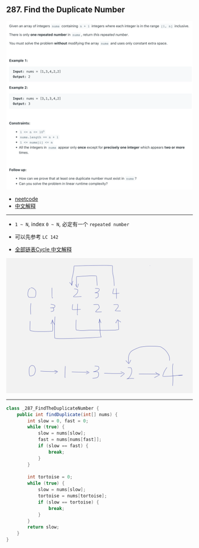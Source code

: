 ## 287. Find the Duplicate Number

![](img/2023-10-12-17-29-22.png)

- [neetcode](https://www.youtube.com/watch?v=wjYnzkAhcNk&t=906s&ab_channel=NeetCode)
- [中文解释](https://www.youtube.com/watch?v=6UaLpPavqoM&ab_channel=%E8%B4%BE%E8%80%83%E5%8D%9A)

---

- `1 ~ N`, index `0 ~ N`, 必定有一个 `repeated number`
- 可以先参考 `LC 142`

- [全部链表Cycle 中文解释](https://leetcode.cn/problems/find-the-duplicate-number/solutions/58841/287xun-zhao-zhong-fu-shu-by-kirsche/)


![](img/2024-04-08-15-03-46.png)

---
```java
class _287_FindTheDuplicateNumber {
    public int findDuplicate(int[] nums) {
        int slow = 0, fast = 0;
        while (true) {
            slow = nums[slow];
            fast = nums[nums[fast]];
            if (slow == fast) {
                break;
            }
        }

        int tortoise = 0;
        while (true) {
            slow = nums[slow];
            tortoise = nums[tortoise];
            if (slow == tortoise) {
                break;
            }
        }
        return slow;
    }
}
```
